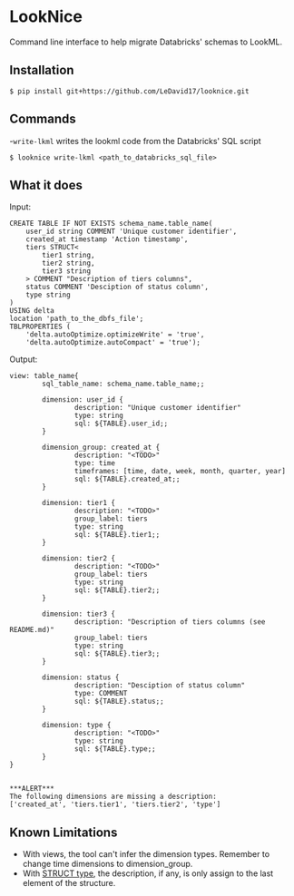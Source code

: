 # LookNice
Command line interface to help migrate Databricks' schemas to LookML.
 
## Installation
```$ pip install git+https://github.com/LeDavid17/looknice.git```

## Commands
-`write-lkml` writes the lookml code from the Databricks' SQL script
```
$ looknice write-lkml <path_to_databricks_sql_file>
```

## What it does

Input:
```
CREATE TABLE IF NOT EXISTS schema_name.table_name(
    user_id string COMMENT 'Unique customer identifier',
    created_at timestamp 'Action timestamp',
    tiers STRUCT<
        tier1 string,
        tier2 string,
        tier3 string
    > COMMENT "Description of tiers columns",
    status COMMENT 'Desciption of status column',
    type string
)
USING delta
location 'path_to_the_dbfs_file';
TBLPROPERTIES (
    'delta.autoOptimize.optimizeWrite' = 'true',
    'delta.autoOptimize.autoCompact' = 'true');
```

Output:
```
view: table_name{
        sql_table_name: schema_name.table_name;;

        dimension: user_id {
                description: "Unique customer identifier"
                type: string
                sql: ${TABLE}.user_id;;
        }

        dimension_group: created_at {
                description: "<TODO>"
                type: time
                timeframes: [time, date, week, month, quarter, year]
                sql: ${TABLE}.created_at;;
        }

        dimension: tier1 {
                description: "<TODO>"
                group_label: tiers
                type: string
                sql: ${TABLE}.tier1;;
        }

        dimension: tier2 {
                description: "<TODO>"
                group_label: tiers
                type: string
                sql: ${TABLE}.tier2;;
        }

        dimension: tier3 {
                description: "Description of tiers columns (see README.md)"
                group_label: tiers
                type: string
                sql: ${TABLE}.tier3;;
        }

        dimension: status {
                description: "Desciption of status column"
                type: COMMENT
                sql: ${TABLE}.status;;
        }

        dimension: type {
                description: "<TODO>"
                type: string
                sql: ${TABLE}.type;;
        }
}


***ALERT***
The following dimensions are missing a description:
['created_at', 'tiers.tier1', 'tiers.tier2', 'type']
```

## Known Limitations
- With views, the tool can't infer the dimension types. Remember to change time dimensions to dimension_group.
- With [STRUCT type](https://docs.databricks.com/sql/language-manual/data-types/struct-type.html), the description, if any, is only assign to the last element of the structure.

